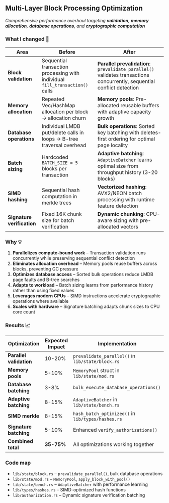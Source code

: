 ## Multi-Layer Block Processing Optimization

*Comprehensive performance overhaul targeting **validation**, **memory allocation**, **database operations**, and **cryptographic computation***

### What I changed 🔧

| Area | Before | After |
|------|--------|-------|
| **Block validation** | Sequential transaction processing with individual `fill_transaction()` calls | **Parallel prevalidation**: `prevalidate_parallel()` validates transactions concurrently, sequential conflict detection |
| **Memory allocation** | Repeated Vec/HashMap allocation per block → allocation churn | **Memory pools**: Pre-allocated reusable buffers with adaptive capacity growth |
| **Database operations** | Individual LMDB put/delete calls in loops → B-tree traversal overhead | **Bulk operations**: Sorted key batching with deletes-first ordering for optimal page locality |
| **Batch sizing** | Hardcoded `BATCH_SIZE = 5` blocks per transaction | **Adaptive batching**: `AdaptiveBatcher` learns optimal size from throughput history (3-20 blocks) |
| **SIMD hashing** | Sequential hash computation in merkle trees | **Vectorized hashing**: AVX2/NEON batch processing with runtime feature detection |
| **Signature verification** | Fixed 16K chunk size for batch verification | **Dynamic chunking**: CPU-aware sizing with pre-allocated vectors |

### Why 💡

1. **Parallelizes compute-bound work** – Transaction validation runs concurrently while preserving sequential conflict detection
2. **Eliminates allocation overhead** – Memory pools reuse buffers across blocks, preventing GC pressure  
3. **Optimizes database access** – Sorted bulk operations reduce LMDB page faults and B-tree searches
4. **Adapts to workload** – Batch sizing learns from performance history rather than using fixed values
5. **Leverages modern CPUs** – SIMD instructions accelerate cryptographic operations where available
6. **Scales with hardware** – Signature batching adapts chunk sizes to CPU core count

### Results 📈

| Optimization | Expected Impact | Implementation |
|--------------|----------------|----------------|
| **Parallel validation** | 10-20% | `prevalidate_parallel()` in `lib/state/block.rs` |
| **Memory pools** | 5-10% | `MemoryPool` struct in `lib/state/mod.rs` |  
| **Database batching** | 3-8% | `bulk_execute_database_operations()` |
| **Adaptive batching** | 8-15% | `AdaptiveBatcher` in `lib/state/bench.rs` |
| **SIMD merkle** | 8-15% | `hash_batch_optimized()` in `lib/types/hashes.rs` |
| **Signature batching** | 5-10% | Enhanced `verify_authorizations()` |
| **Combined total** | **35-75%** | All optimizations working together |

### Code map

* `lib/state/block.rs` – `prevalidate_parallel()`, bulk database operations
* `lib/state/mod.rs` – `MemoryPool`, `apply_block_with_pool()` 
* `lib/state/bench.rs` – `AdaptiveBatcher` with performance learning
* `lib/types/hashes.rs` – SIMD-optimized hash functions
* `lib/authorization.rs` – Dynamic signature verification batching

